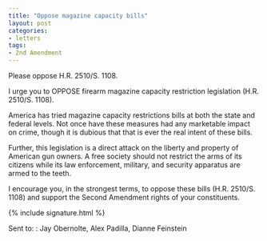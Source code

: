 ```yaml
---
title: "Oppose magazine capacity bills"
layout: post
categories:
- letters
tags:
- 2nd Amendment
---
```


Please oppose H.R. 2510/S. 1108.

I urge you to OPPOSE firearm magazine capacity restriction legislation (H.R. 2510/S. 1108).

America has tried magazine capacity restrictions bills at both the state and federal levels. Not once have these measures had any marketable impact on crime, though it is dubious that that is ever the real intent of these bills.

Further, this legislation is a direct attack on the liberty and property of American gun owners. A free society should not restrict the arms of its citizens while its law enforcement, military, and security apparatus are armed to the teeth.

I encourage you, in the strongest terms, to oppose these bills (H.R. 2510/S. 1108) and support the Second Amendment rights of your constituents.

{% include signature.html %}

Sent to:
: Jay Obernolte, Alex Padilla, Dianne Feinstein
